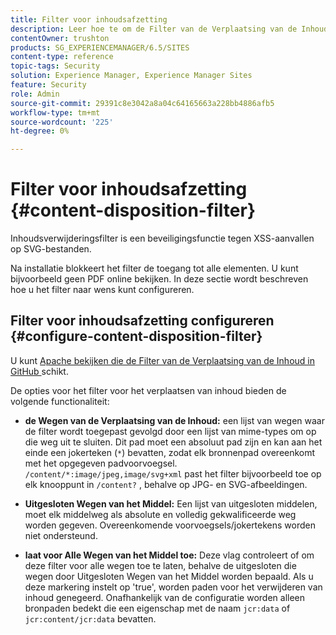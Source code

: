```yaml
---
title: Filter voor inhoudsafzetting
description: Leer hoe te om de Filter van de Verplaatsing van de Inhoud te gebruiken om aanvallen van XSS te verhinderen.
contentOwner: trushton
products: SG_EXPERIENCEMANAGER/6.5/SITES
content-type: reference
topic-tags: Security
solution: Experience Manager, Experience Manager Sites
feature: Security
role: Admin
source-git-commit: 29391c8e3042a8a04c64165663a228bb4886afb5
workflow-type: tm+mt
source-wordcount: '225'
ht-degree: 0%

---
```


# Filter voor inhoudsafzetting {#content-disposition-filter}

Inhoudsverwijderingsfilter is een beveiligingsfunctie tegen XSS-aanvallen op SVG-bestanden.

Na installatie blokkeert het filter de toegang tot alle elementen. U kunt bijvoorbeeld geen PDF online bekijken. In deze sectie wordt beschreven hoe u het filter naar wens kunt configureren.

## Filter voor inhoudsafzetting configureren {#configure-content-disposition-filter}

U kunt [ Apache bekijken die de Filter van de Verplaatsing van de Inhoud in GitHub ](https://github.com/apache/sling-org-apache-sling-security/blob/master/src/main/java/org/apache/sling/security/impl/ContentDispositionFilterConfiguration.java) schikt.

De opties voor het filter voor het verplaatsen van inhoud bieden de volgende functionaliteit:

* **de Wegen van de Verplaatsing van de Inhoud:** een lijst van wegen waar de filter wordt toegepast gevolgd door een lijst van mime-types om op die weg uit te sluiten. Dit pad moet een absoluut pad zijn en kan aan het einde een jokerteken (`*`) bevatten, zodat elk bronnenpad overeenkomt met het opgegeven padvoorvoegsel. `/content/*:image/jpeg,image/svg+xml` past het filter bijvoorbeeld toe op elk knooppunt in `/content?` , behalve op JPG- en SVG-afbeeldingen.

* **Uitgesloten Wegen van het Middel:** Een lijst van uitgesloten middelen, moet elk middelweg als absolute en volledig gekwalificeerde weg worden gegeven. Overeenkomende voorvoegsels/jokertekens worden niet ondersteund.

* **laat voor Alle Wegen van het Middel toe:** Deze vlag controleert of om deze filter voor alle wegen toe te laten, behalve de uitgesloten die wegen door Uitgesloten Wegen van het Middel worden bepaald. Als u deze markering instelt op &#39;true&#39;, worden paden voor het verwijderen van inhoud genegeerd. Onafhankelijk van de configuratie worden alleen bronpaden bedekt die een eigenschap met de naam `jcr:data` of `jcr:content/jcr:data` bevatten.
